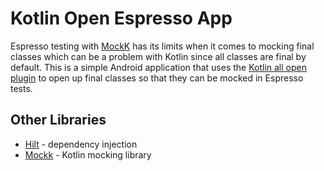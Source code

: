 # Kotlin Open Espresso App

Espresso testing with [MockK](https://mockk.io/) has its limits when it comes to mocking final classes which can be a problem with Kotlin since all classes are final by default. This is a simple Android application that uses the [Kotlin all open plugin](https://kotlinlang.org/docs/all-open-plugin.html#gradle) to open up final classes so that they can be mocked in Espresso tests. 

## Other Libraries

* [Hilt](https://developer.android.com/training/dependency-injection/hilt-android) - dependency injection
* [Mockk](https://mockk.io/) - Kotlin mocking library